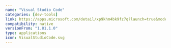 ```yaml
---
name: "Visual Studio Code"
categories: [dev-tools]
link: https://apps.microsoft.com/detail/xp9khm4bk9fz7q?launch=true&mode=full&hl=en-us&gl=in&ocid=bingwebsearch
compatibility: native
versionFrom: "1.81.1.0"
type: applications
icon: VisualStudioCode.svg
---
```


